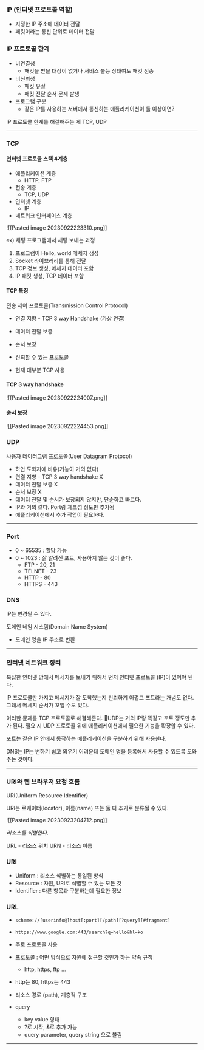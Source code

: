 ### IP (인터넷 프로토콜 역할)

- 지정한 IP 주소에 데이터 전달
- 패킷이라는 통신 단위로 데이터 전달

### IP 프로토콜 한계

- 비연결성
	- 패킷을 받을 대상이 없거나 서비스 불능 상태여도 패킷 전송
- 비신뢰성
	- 패킷 유실
	- 패킷 전달 순서 문제 발생 
- 프로그램 구분
	- 같은 IP를 사용하는 서버에서 통신하는 애플리케이션이 둘 이상이면?

IP 프로토콜 한계를 해결해주는 게 TCP, UDP

---
### TCP

#### 인터넷 프로토콜 스택 4계층

- 애플리케이션 계층
	- HTTP, FTP
- 전송 계층
	- TCP, UDP
- 인터넷 계층
	- IP
- 네트워크 인터페이스 계층

![[Pasted image 20230922223310.png]]

ex) 채팅 프로그램에서 채팅 보내는 과정

1. 프로그램이 Hello, world 메세지 생성
2. Socket 라이브러리를 통해 전달
3. TCP 정보 생성, 메세지 데이터 포함
4. IP 패킷 생성, TCP 데이터 포함

#### TCP 특징

전송 제어 프로토콜(Transmission Control Protocol)

- 연결 지향 - TCP 3 way Handshake (가상 연결)
- 데이터 전달 보증
- 순서 보장

- 신뢰할 수 있는 프로토콜
- 현재 대부분 TCP 사용

#### TCP 3 way handshake

![[Pasted image 20230922224007.png]]

#### 순서 보장

![[Pasted image 20230922224453.png]]

### UDP

사용자 데이터그램 프로토콜(User Datagram Protocol)

- 하얀 도화지에 비유(기능이 거의 없다)
- 연결 지향 - TCP 3 way handshake X
- 데이터 전달 보증 X
- 순서 보장 X
- 데이터 전달 및 순서가 보장되지 않지만, 단순하고 빠르다.
- IP와 거의 같다. Port랑 체크섬 정도만 추가됨
- 애플리케이션에서 추가 작업이 필요하다.

---
### Port


- 0 ~ 65535 : 할당 가능
- 0 ~ 1023 : 잘 알려진 포트, 사용하지 않는 것이 좋다.
	- FTP - 20, 21
	- TELNET - 23
	- HTTP - 80
	- HTTPS - 443

### DNS

IP는 변경될 수 있다. 

도메인 네임 시스템(Domain Name System)

- 도메인 명을 IP 주소로 변환

---
### 인터넷 네트워크 정리

복잡한 인터넷 망에서 메세지를 보내기 위해서 먼저 인터넷 프로토콜 (IP)이 있어야 된다.

IP 프로토콜만 가지고 메세지가 잘 도착했는지 신뢰하기 어렵고 포트라는 개념도 없다. 그래서 메세지 순서가 꼬일 수도 있다.

이러한 문제를 TCP 프로토콜로 해결해준다. UDP는 거의 IP랑 똑같고 포트 정도만 추가 된다. 필요 시 UDP 프로토콜 위에 애플리케이션에서 필요한 기능을 확장할 수 있다.

포트는 같은 IP 안에서 동작하는 애플리케이션을 구분하기 위해 사용한다.

DNS는 IP는  변하기 쉽고 외우기 어려운데 도메인 명을 등록해서 사용할 수 있도록 도와주는 것이다.


---
### URI와 웹 브라우저 요청 흐름

URI(Uniform Resource Identifier)


URI는 로케이터(locator), 이름(name) 또는 둘 다 추가로 분류될 수 있다.

![[Pasted image 20230923204712.png]]

*리소스를 식별한다.*

URL - 리소스 위치
URN - 리소스 이름

### URI

- Uniform : 리소스 식별하는 통일된 방식
- Resource : 자원, URI로 식별할 수 있는 모든 것
- Identifier : 다른 항목과 구분하는데 필요한 정보


### URL

- `scheme://[userinfo@]host[:port][/path][?query][#fragment]`
- `https://www.google.com:443/search?q=hello&hl=ko`

- 주로 프로토콜 사용
- 프로토콜 : 어떤 방식으로 자원에 접근할 것인가 하는 약속 규칙
	- http, https, ftp ...
- http는 80, https는 443

- 리소스 경로 (path), 계층적 구조
- query
	- key value 형태
	- ?로 시작, &로 추가 가능
	- query parameter, query string 으로 불림

---
